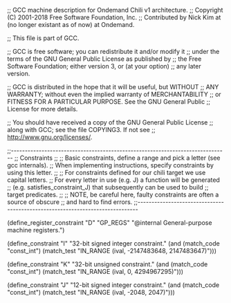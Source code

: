 ;; GCC machine description for Ondemand Chili v1 architecture.
;; Copyright (C) 2001-2018 Free Software Foundation, Inc.
;; Contributed by Nick Kim at (no longer existant as of now) at Ondemand.

;; This file is part of GCC.

;; GCC is free software; you can redistribute it and/or modify it
;; under the terms of the GNU General Public License as published by
;; the Free Software Foundation; either version 3, or (at your option)
;; any later version.

;; GCC is distributed in the hope that it will be useful, but WITHOUT
;; ANY WARRANTY; without even the implied warranty of MERCHANTABILITY
;; or FITNESS FOR A PARTICULAR PURPOSE.  See the GNU General Public
;; License for more details.

;; You should have received a copy of the GNU General Public License
;; along with GCC; see the file COPYING3.  If not see
;; <http://www.gnu.org/licenses/>.

;;------------------------------------------------------------------------------
;; Constraints
;;
;; Basic constraints, define a range and pick a letter (see gcc internals).
;; When implementing instructions, specify constraints by using this letter.
;;
;; For constraints defined for our chili target we use capital letters.
;; For every letter in use (e.g. J) a function will be generated
;; (e.g. satisfies_constraint_J) that subsequently can be used to build
;; target predicates.
;;
;; NOTE, be careful here, faulty constraints are often a source of obscure
;; and hard to find errors.
;;------------------------------------------------------------------------------

(define_register_constraint "D" "GP_REGS"
  "@internal
   General-purpose machine registers.")

(define_constraint "I"
  "32-bit signed integer constraint."
  (and (match_code "const_int")
       (match_test "IN_RANGE (ival, -2147483648, 2147483647)")))

(define_constraint "K"
  "32-bit unsigned constraint."
  (and (match_code "const_int")
       (match_test "IN_RANGE (ival, 0, 4294967295)")))

(define_constraint "J"
  "12-bit signed integer constraint."
  (and (match_code "const_int")
       (match_test "IN_RANGE (ival, -2048, 2047)")))
